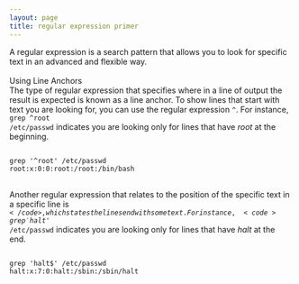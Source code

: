```yaml
---
layout: page
title: regular expression primer
---
```


A regular expression is a search pattern that allows you to look for specific text in an advanced and flexible way.<br>
<br>
Using Line Anchors<br>
The type of regular expression that specifies where in a line of output the result is expected is known as a line anchor. To show lines that start with text you are looking for, you can use the regular expression <code>^</code>. For instance, <code>grep ^root /etc/passwd</code> indicates you are looking only for lines that have <i>root</i> at the beginning.
<pre>
<code>
grep '^root' /etc/passwd
root:x:0:0:root:/root:/bin/bash
</code>
</pre>
Another regular expression that relates to the position of the specific text in a specific line is <code>$</code>, which states the lines end with some text. For instance, <code>grep 'halt$' /etc/passwd</code> indicates you are looking only for lines that have <i>halt</i> at the end.
<pre>
<code>
grep 'halt$' /etc/passwd
halt:x:7:0:halt:/sbin:/sbin/halt
</code>
</pre>